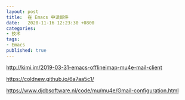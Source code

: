 ```yaml
---
layout: post
title:  在 Emacs 中读邮件
date:   2020-11-16 12:23:30 +0800
categories:
- 技术
tags:
- Emacs
published: true
---
```



http://kimi.im/2019-03-31-emacs-offlineimap-mu4e-mail-client

https://coldnew.github.io/6a7aa5c1/

https://www.djcbsoftware.nl/code/mu/mu4e/Gmail-configuration.html
